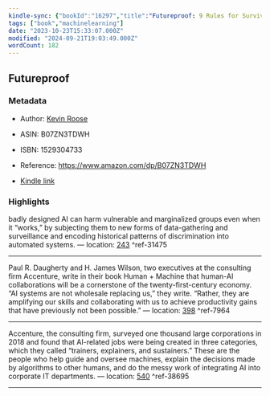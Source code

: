 ```yaml
---
kindle-sync: {"bookId":"16297","title":"Futureproof: 9 Rules for Surviving in the Age of AI","author":"Kevin Roose","asin":"B07ZN3TDWH","lastAnnotatedDate":"2022-10-21","bookImageUrl":"https://m.media-amazon.com/images/I/71auiVlh-OL._SY160.jpg","highlightsCount":3}
tags: ["book","machinelearning"]
date: "2023-10-23T15:33:07.000Z"
modified: "2024-09-21T19:03:49.000Z"
wordCount: 182
---
```

## Futureproof
### Metadata

* Author: [Kevin Roose](https://www.amazon.comundefined)

* ASIN: B07ZN3TDWH

* ISBN: 1529304733

* Reference: <https://www.amazon.com/dp/B07ZN3TDWH>

* [Kindle link](kindle://book?action=open&asin=B07ZN3TDWH)

### Highlights

badly designed AI can harm vulnerable and marginalized groups even when it “works,” by subjecting them to new forms of data-gathering and surveillance and encoding historical patterns of discrimination into automated systems. — location: [243](kindle://book?action=open&asin=B07ZN3TDWH&location=243) ^ref-31475

---

Paul R. Daugherty and H. James Wilson, two executives at the consulting firm Accenture, write in their book Human + Machine that human-AI collaborations will be a cornerstone of the twenty-first-century economy. “AI systems are not wholesale replacing us,” they write. “Rather, they are amplifying our skills and collaborating with us to achieve productivity gains that have previously not been possible.” — location: [398](kindle://book?action=open&asin=B07ZN3TDWH&location=398) ^ref-7964

---

Accenture, the consulting firm, surveyed one thousand large corporations in 2018 and found that AI-related jobs were being created in three categories, which they called “trainers, explainers, and sustainers.” These are the people who help guide and oversee machines, explain the decisions made by algorithms to other humans, and do the messy work of integrating AI into corporate IT departments. — location: [540](kindle://book?action=open&asin=B07ZN3TDWH&location=540) ^ref-38695

---
